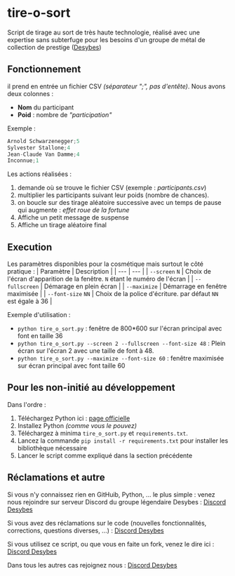# tire-o-sort
Script de tirage au sort de très haute technologie, réalisé avec une expertise sans subterfuge pour les besoins d'un groupe de métal de collection de prestige ([Desybes](https://www.desybes.com))


## Fonctionnement
il prend en entrée un fichier CSV _(séparateur ";", pas d'entête)_. Nous avons deux colonnes :
- **Nom** du participant
- **Poid** : nombre de _"participation"_


Exemple :
```c
Arnold Schwarzenegger;5
Sylvester Stallone;4
Jean-Claude Van Damme;4
Inconnue;1
```


Les actions réalisées :
1. demande où se trouve le fichier CSV (exemple : _participants.csv_)
2. multiplier les participants suivant leur poids (nombre de chances).
3. on boucle sur des tirage aléatoire successive avec un temps de pause qui augmente : _effet roue de la fortune_
4. Affiche un petit message de suspense
5. Affiche un tirage aléatoire final


## Execution


Les paramètres disponibles pour la cosmétique mais surtout le côté pratique :
| Paramètre | Description |
| --- | --- |
| `--screen` `N` | Choix de l'écran d'apparition de la fenêtre. `N` étant le numéro de l'écran |
| `--fullscreen` | Démarage en plein écran |
| `--maximize` | Démarrage en fenêtre maximisée |
| `--font-size` `NN` | Choix de la police d'écriture. par défaut `NN` est égale à 36 |


Exemple d'utilisation :


- `python tire_o_sort.py` : fenêtre de 800*600 sur l'écran principal avec font en taille 36
- `python tire_o_sort.py --screen 2 --fullscreen --font-size 48` : Plein écran sur l'écran 2 avec une taille de font à 48.
- `python tire_o_sort.py --maximize --font-size 60` : fenêtre maximisée sur écran principal avec font taille 60


## Pour les non-initié au développement
Dans l'ordre :
1. Téléchargez Python ici : [page officielle](https://www.python.org/downloads/)
2. Installez Python _(comme vous le pouvez)_
3. Téléchargez à minima `tire_o_sort.py` et `requirements.txt`.
4. Lancez la commande `pip install -r requirements.txt` pour installer les bibliothèque nécessaire
5. Lancer le script comme expliqué dans la section précédente


## Réclamations et autre
Si vous n'y connaissez rien en GitHuib, Python, ... le plus simple : venez nous rejoindre sur serveur Discord du groupe légendaire Desybes : [Discord Desybes](https://discord.gg/3MPd4XfnZn)


Si vous avez des réclamations sur le code (nouvelles fonctionnalités, corrections, questions diverses, ...) : [Discord Desybes](https://discord.gg/3MPd4XfnZn)


Si vous utilisez ce script, ou que vous en faite un fork, venez le dire ici : [Discord Desybes](https://discord.gg/3MPd4XfnZn)


Dans tous les autres cas rejoignez nous : [Discord Desybes](https://discord.gg/3MPd4XfnZn)

